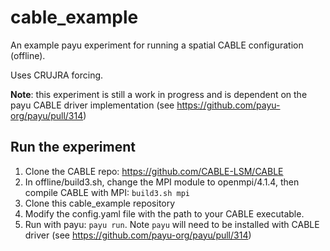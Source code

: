 # cable_example

An example payu experiment for running a spatial CABLE configuration (offline).

Uses CRUJRA forcing.

**Note**: this experiment is still a work in progress and is dependent on the payu CABLE driver implementation (see https://github.com/payu-org/payu/pull/314)

## Run the experiment

1. Clone the CABLE repo: https://github.com/CABLE-LSM/CABLE
2. In offline/build3.sh, change the MPI module to openmpi/4.1.4, then compile CABLE with MPI: `build3.sh mpi`
3. Clone this cable_example repository
4. Modify the config.yaml file with the path to your CABLE executable.
5. Run with payu: `payu run`. Note `payu` will need to be installed with CABLE driver (see https://github.com/payu-org/payu/pull/314)
